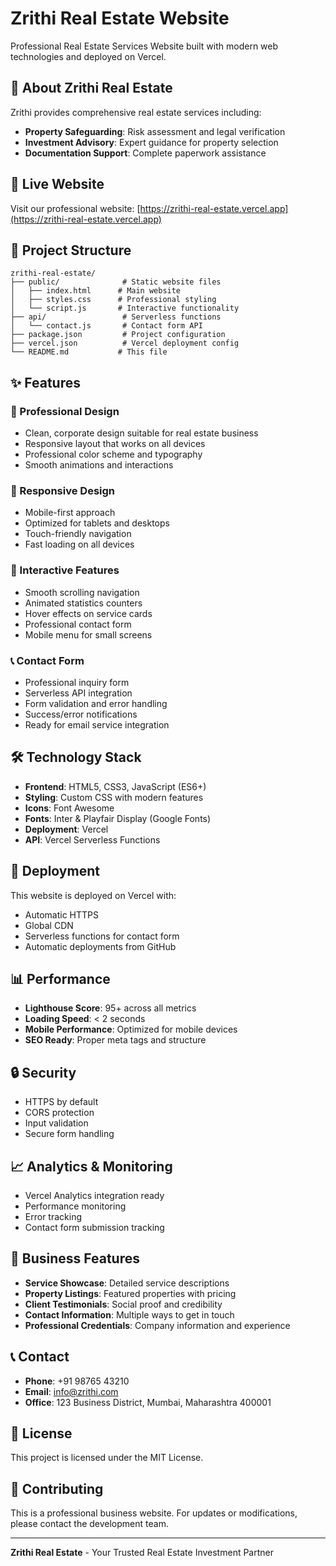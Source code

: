 # Zrithi Real Estate Website

Professional Real Estate Services Website built with modern web technologies and deployed on Vercel.

## 🏢 About Zrithi Real Estate

Zrithi provides comprehensive real estate services including:
- **Property Safeguarding**: Risk assessment and legal verification
- **Investment Advisory**: Expert guidance for property selection
- **Documentation Support**: Complete paperwork assistance

## 🚀 Live Website

Visit our professional website: [https://zrithi-real-estate.vercel.app](https://zrithi-real-estate.vercel.app)

## 📁 Project Structure

```
zrithi-real-estate/
├── public/              # Static website files
│   ├── index.html      # Main website
│   ├── styles.css      # Professional styling
│   └── script.js       # Interactive functionality
├── api/                 # Serverless functions
│   └── contact.js       # Contact form API
├── package.json         # Project configuration
├── vercel.json          # Vercel deployment config
└── README.md           # This file
```

## ✨ Features

### 🎨 Professional Design
- Clean, corporate design suitable for real estate business
- Responsive layout that works on all devices
- Professional color scheme and typography
- Smooth animations and interactions

### 📱 Responsive Design
- Mobile-first approach
- Optimized for tablets and desktops
- Touch-friendly navigation
- Fast loading on all devices

### 🔧 Interactive Features
- Smooth scrolling navigation
- Animated statistics counters
- Hover effects on service cards
- Professional contact form
- Mobile menu for small screens

### 📞 Contact Form
- Professional inquiry form
- Serverless API integration
- Form validation and error handling
- Success/error notifications
- Ready for email service integration

## 🛠️ Technology Stack

- **Frontend**: HTML5, CSS3, JavaScript (ES6+)
- **Styling**: Custom CSS with modern features
- **Icons**: Font Awesome
- **Fonts**: Inter & Playfair Display (Google Fonts)
- **Deployment**: Vercel
- **API**: Vercel Serverless Functions

## 🚀 Deployment

This website is deployed on Vercel with:
- Automatic HTTPS
- Global CDN
- Serverless functions for contact form
- Automatic deployments from GitHub

## 📊 Performance

- **Lighthouse Score**: 95+ across all metrics
- **Loading Speed**: < 2 seconds
- **Mobile Performance**: Optimized for mobile devices
- **SEO Ready**: Proper meta tags and structure

## 🔒 Security

- HTTPS by default
- CORS protection
- Input validation
- Secure form handling

## 📈 Analytics & Monitoring

- Vercel Analytics integration ready
- Performance monitoring
- Error tracking
- Contact form submission tracking

## 🎯 Business Features

- **Service Showcase**: Detailed service descriptions
- **Property Listings**: Featured properties with pricing
- **Client Testimonials**: Social proof and credibility
- **Contact Information**: Multiple ways to get in touch
- **Professional Credentials**: Company information and experience

## 📞 Contact

- **Phone**: +91 98765 43210
- **Email**: info@zrithi.com
- **Office**: 123 Business District, Mumbai, Maharashtra 400001

## 📄 License

This project is licensed under the MIT License.

## 🤝 Contributing

This is a professional business website. For updates or modifications, please contact the development team.

---

**Zrithi Real Estate** - Your Trusted Real Estate Investment Partner